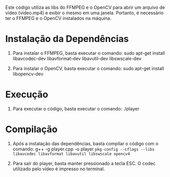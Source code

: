 Este código utiliza as libs do FFMPEG e o OpenCV  para abrir um arquivo de vídeo (video.mp4) e exibir o mesmo em uma janela.
Portanto, é necessário ter o FFMPEG e o OpenCV instalados na máquina.

# Instalação da Dependências
1. Para instalar o FFMPEG, basta executar o comando:
   sudo apt-get install libavcodec-dev libavformat-dev libavutil-dev libswscale-dev

2. Para instalar o OpenCV, basta executar o comando:
   sudo apt-get install libopencv-dev

# Execução
1. Para executar o código, basta executar o comando: 
   ./player

# Compilação
1. Após a instalação das dependências, basta compilar o código com o comando:
   g++ -g player.cpp -o player `pkg-config --cflags --libs libavcodec libavformat libavutil libswscale opencv4`

2. Para sair do player, basta manter pressionado a tecla ESC.
   O codec utilizado pelo vídeo é impresso no terminal.
